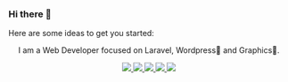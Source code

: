 ### Hi there 👋

Here are some ideas to get you started:
  
<p align="center">I am a Web Developer focused on Laravel, Wordpress<g-emoji class="g-emoji" alias="blue_heart" fallback-src="https://github.githubassets.com/images/icons/emoji/unicode/1f499.png">💙</g-emoji> and Graphics<g-emoji class="g-emoji" alias="yellow_heart" fallback-src="https://github.githubassets.com/images/icons/emoji/unicode/1f49b.png">💛</g-emoji>. </p>
<p align="center">
<a href="https://twitter.com/iamcertifiedak" rel="nofollow">
  <img src="https://camo.githubusercontent.com/e1c2fd3bcd4ed13889ed78d1e814261a7cfbc79ae826198b7813850b15a8d956/68747470733a2f2f696d672e736869656c64732e696f2f62616467652f747769747465722d2532333144413146322e7376673f267374796c653d666f722d7468652d6261646765266c6f676f3d74776974746572266c6f676f436f6c6f723d7768697465" data-canonical-src="https://img.shields.io/badge/twitter-%231DA1F2.svg?&amp;style=for-the-badge&amp;logo=twitter&amp;logoColor=white" style="max-width:100%;">
</a>  
<a href="https://www.linkedin.com/in/akanimoh-ikpe-62353a1bb" rel="nofollow">
  <img src="https://camo.githubusercontent.com/a493f6833f99fb3c85788d6d9305e6b7a42b838e5ee5d138fd9a8214a7e77472/68747470733a2f2f696d672e736869656c64732e696f2f62616467652f6c696e6b6564696e2d2532333030373742352e7376673f267374796c653d666f722d7468652d6261646765266c6f676f3d6c696e6b6564696e266c6f676f436f6c6f723d7768697465" data-canonical-src="https://img.shields.io/badge/linkedin-%230077B5.svg?&amp;style=for-the-badge&amp;logo=linkedin&amp;logoColor=white" style="max-width:100%;">
</a>  

<a href="mailto:certified4live@gmail.com">
  <img src="https://camo.githubusercontent.com/682042cefd12c16c0a35036aede5c81bba484f78d3391b216a7620c9e5807de4/68747470733a2f2f696d672e736869656c64732e696f2f62616467652f656d61696c206d652d2532334431343833362e7376673f267374796c653d666f722d7468652d6261646765266c6f676f3d676d61696c266c6f676f436f6c6f723d7768697465" data-canonical-src="https://img.shields.io/badge/email me-%23D14836.svg?&amp;style=for-the-badge&amp;logo=gmail&amp;logoColor=white" style="max-width:100%;">
</a>  
<a href="http://wa.me/2349026419012?text=Hello Ak" rel="nofollow">
  <img src="https://camo.githubusercontent.com/d3edecb95bb79381ef5870c6f63325c708e7ffff661fa0839ead239795210ed0/68747470733a2f2f696d672e736869656c64732e696f2f62616467652f77686174736170702d253334423746312e7376673f267374796c653d666f722d7468652d6261646765266c6f676f3d7768617473617070266c6f676f436f6c6f723d7768697465" data-canonical-src="https://img.shields.io/badge/whatsapp-%34B7F1.svg?&amp;style=for-the-badge&amp;logo=whatsapp&amp;logoColor=white" style="max-width:100%;">
</a>  
<a target="_blank" rel="noopener noreferrer" href="https://camo.githubusercontent.com/9cdfd58ee7e21cd1b6b7d02a8edcabb60f659a9e3a09b7d37fd9a9bb378e38be/68747470733a2f2f677076632e6172747572696f2e6465762f6a69646567757275"><img src="https://camo.githubusercontent.com/9cdfd58ee7e21cd1b6b7d02a8edcabb60f659a9e3a09b7d37fd9a9bb378e38be/68747470733a2f2f677076632e6172747572696f2e6465762f6a69646567757275" data-canonical-src="https://gpvc.arturio.dev/designbyak" style="max-width:100%;"></a>
</p>
